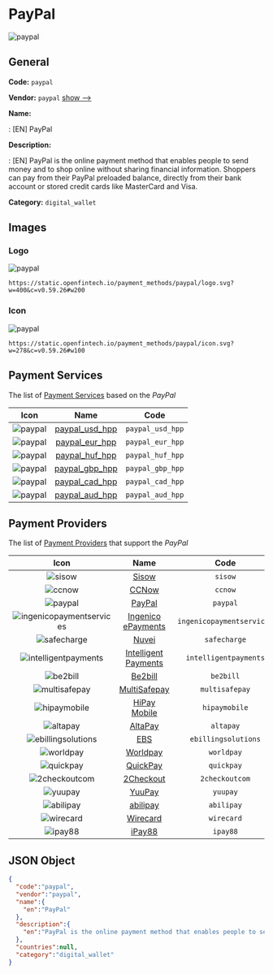 
# PayPal 
![paypal](https://static.openfintech.io/payment_methods/paypal/logo.svg?w=400&c=v0.59.26#w200)  

## General 
**Code:** `paypal` 
 
**Vendor:** `paypal` [show -->](/vendors/paypal/) 
 
**Name:** 
 
:	[EN] PayPal 
 
**Description:** 
 
: [EN] PayPal is the online payment method that enables people to send money and to shop online without sharing financial information. Shoppers can pay from their PayPal preloaded balance, directly from their bank account or stored credit cards like MasterCard and Visa. 
 
**Category:** `digital_wallet` 
 

## Images 

### Logo 
![paypal](https://static.openfintech.io/payment_methods/paypal/logo.svg?w=400&c=v0.59.26#w200)  

```
https://static.openfintech.io/payment_methods/paypal/logo.svg?w=400&c=v0.59.26#w200
```  

### Icon 
![paypal](https://static.openfintech.io/payment_methods/paypal/icon.svg?w=278&c=v0.59.26#w100)  

```
https://static.openfintech.io/payment_methods/paypal/icon.svg?w=278&c=v0.59.26#w100
```  

## Payment Services 
 
The list of [Payment Services](/payment-services/) based on the _PayPal_ 

|Icon|Name|Code| 
|:---:|:---:|:---:| 
|![paypal](https://static.openfintech.io/payment_methods/paypal/icon.svg?w=278&c=v0.59.26#w100) |[paypal_usd_hpp](/payment-services/paypal_usd_hpp/)|`paypal_usd_hpp`| 
|![paypal](https://static.openfintech.io/payment_methods/paypal/icon.svg?w=278&c=v0.59.26#w100) |[paypal_eur_hpp](/payment-services/paypal_eur_hpp/)|`paypal_eur_hpp`| 
|![paypal](https://static.openfintech.io/payment_methods/paypal/icon.svg?w=278&c=v0.59.26#w100) |[paypal_huf_hpp](/payment-services/paypal_huf_hpp/)|`paypal_huf_hpp`| 
|![paypal](https://static.openfintech.io/payment_methods/paypal/icon.svg?w=278&c=v0.59.26#w100) |[paypal_gbp_hpp](/payment-services/paypal_gbp_hpp/)|`paypal_gbp_hpp`| 
|![paypal](https://static.openfintech.io/payment_methods/paypal/icon.svg?w=278&c=v0.59.26#w100) |[paypal_cad_hpp](/payment-services/paypal_cad_hpp/)|`paypal_cad_hpp`| 
|![paypal](https://static.openfintech.io/payment_methods/paypal/icon.svg?w=278&c=v0.59.26#w100) |[paypal_aud_hpp](/payment-services/paypal_aud_hpp/)|`paypal_aud_hpp`| 
 

## Payment Providers 
 
The list of [Payment Providers](/payment-providers/) that support the _PayPal_ 

|Icon|Name|Code| 
|:---:|:---:|:---:| 
|![sisow](https://static.openfintech.io/payment_providers/sisow/icon.png?w=278&c=v0.59.26#w100) |[Sisow](/payment-providers/sisow/)|`sisow`| 
|![ccnow](https://static.openfintech.io/payment_providers/ccnow/icon.png?w=278&c=v0.59.26#w100) |[CCNow](/payment-providers/ccnow/)|`ccnow`| 
|![paypal](https://static.openfintech.io/payment_providers/paypal/icon.svg?w=278&c=v0.59.26#w100) |[PayPal](/payment-providers/paypal/)|`paypal`| 
|![ingenicopaymentservices](https://static.openfintech.io/payment_providers/ingenicopaymentservices/icon.png?w=278&c=v0.59.26#w100) |[Ingenico ePayments](/payment-providers/ingenicopaymentservices/)|`ingenicopaymentservices`| 
|![safecharge](https://static.openfintech.io/payment_providers/safecharge/icon.svg?w=278&c=v0.59.26#w100) |[Nuvei](/payment-providers/safecharge/)|`safecharge`| 
|![intelligentpayments](https://static.openfintech.io/payment_providers/intelligentpayments/icon.png?w=278&c=v0.59.26#w100) |[Intelligent Payments](/payment-providers/intelligentpayments/)|`intelligentpayments`| 
|![be2bill](https://static.openfintech.io/payment_providers/be2bill/icon.png?w=278&c=v0.59.26#w100) |[Be2bill](/payment-providers/be2bill/)|`be2bill`| 
|![multisafepay](https://static.openfintech.io/payment_providers/multisafepay/icon.png?w=278&c=v0.59.26#w100) |[MultiSafepay](/payment-providers/multisafepay/)|`multisafepay`| 
|![hipaymobile](https://static.openfintech.io/payment_providers/hipaymobile/icon.png?w=278&c=v0.59.26#w100) |[HiPay Mobile](/payment-providers/hipaymobile/)|`hipaymobile`| 
|![altapay](https://static.openfintech.io/payment_providers/altapay/icon.png?w=278&c=v0.59.26#w100) |[AltaPay](/payment-providers/altapay/)|`altapay`| 
|![ebillingsolutions](https://static.openfintech.io/payment_providers/ebillingsolutions/icon.png?w=278&c=v0.59.26#w100) |[EBS](/payment-providers/ebillingsolutions/)|`ebillingsolutions`| 
|![worldpay](https://static.openfintech.io/payment_providers/worldpay/icon.svg?w=278&c=v0.59.26#w100) |[Worldpay](/payment-providers/worldpay/)|`worldpay`| 
|![quickpay](https://static.openfintech.io/payment_providers/quickpay/icon.png?w=278&c=v0.59.26#w100) |[QuickPay](/payment-providers/quickpay/)|`quickpay`| 
|![2checkoutcom](https://static.openfintech.io/payment_providers/2checkoutcom/icon.svg?w=278&c=v0.59.26#w100) |[2Checkout](/payment-providers/2checkoutcom/)|`2checkoutcom`| 
|![yuupay](https://static.openfintech.io/payment_providers/yuupay/icon.png?w=278&c=v0.59.26#w100) |[YuuPay ](/payment-providers/yuupay/)|`yuupay`| 
|![abilipay](https://static.openfintech.io/payment_providers/abilipay/icon.png?w=278&c=v0.59.26#w100) |[abilipay](/payment-providers/abilipay/)|`abilipay`| 
|![wirecard](https://static.openfintech.io/payment_providers/wirecard/icon.svg?w=278&c=v0.59.26#w100) |[Wirecard](/payment-providers/wirecard/)|`wirecard`| 
|![ipay88](https://static.openfintech.io/payment_providers/ipay88/icon.png?w=278&c=v0.59.26#w100) |[iPay88](/payment-providers/ipay88/)|`ipay88`| 
 

## JSON Object 

```json
{
  "code":"paypal",
  "vendor":"paypal",
  "name":{
    "en":"PayPal"
  },
  "description":{
    "en":"PayPal is the online payment method that enables people to send money and to shop online without sharing financial information. Shoppers can pay from their PayPal preloaded balance, directly from their bank account or stored credit cards like MasterCard and Visa."
  },
  "countries":null,
  "category":"digital_wallet"
}
```  
